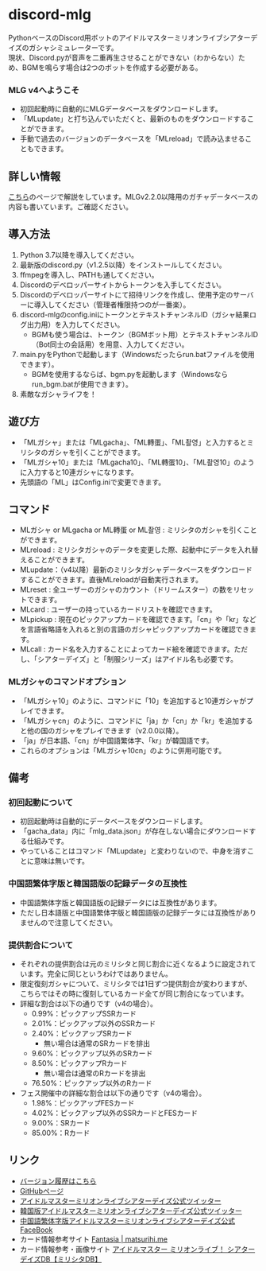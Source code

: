 # discord-mlg
PythonベースのDiscord用ボットのアイドルマスターミリオンライブシアターデイズのガシャシミュレーターです。  
現状、Discord.pyが音声を二重再生させることができない（わからない）ため、BGMを鳴らす場合は2つのボットを作成する必要がある。
  
### MLG v4へようこそ
- 初回起動時に自動的にMLGデータベースをダウンロードします。
- 「MLupdate」と打ち込んでいただくと、最新のものをダウンロードすることができます。
- 手動で過去のバージョンのデータベースを「MLreload」で読み込ませることもできます。
  
## 詳しい情報
[こちら](https://hiromin.xyz/content/discordmlg/)のページで解説をしています。MLGv2.2.0以降用のガチャデータベースの内容も書いています。ご確認ください。  
  
## 導入方法
1. Python 3.7以降を導入してください。
1. 最新版のdiscord.py（v1.2.5以降）をインストールしてください。
1. ffmpegを導入し、PATHも通してください。
1. Discordのデベロッパーサイトからトークンを入手してください。
1. Discordのデベロッパーサイトにて招待リンクを作成し、使用予定のサーバーに導入してください（管理者権限持つのが一番楽）。
1. discord-mlgのconfig.iniにトークンとテキストチャンネルID（ガシャ結果ログ出力用）を入力してください。
    - BGMも使う場合は、トークン（BGMボット用）とテキストチャンネルID（Bot同士の会話用）を用意、入力してください。
1. main.pyをPythonで起動します（Windowsだったらrun.batファイルを使用できます）。
    - BGMを使用するならば、bgm.pyを起動します（Windowsならrun_bgm.batが使用できます）。
1. 素敵なガシャライフを！

## 遊び方
- 「MLガシャ」または「MLgacha」、「ML轉蛋」、「ML촬영」と入力するとミリシタのガシャを引くことができます。  
- 「MLガシャ10」または「MLgacha10」、「ML轉蛋10」、「ML촬영10」のように入力すると10連ガシャになります。
- 先頭語の「ML」はConfig.iniで変更できます。
  
## コマンド
- MLガシャ or MLgacha or ML轉蛋 or ML촬영 : ミリシタのガシャを引くことができます。 
- MLreload : ミリシタガシャのデータを変更した際、起動中にデータを入れ替えることができます。  
- MLupdate：（v4以降）最新のミリシタガシャデータベースをダウンロードすることができます。直後MLreloadが自動実行されます。
- MLreset : 全ユーザーのガシャのカウント（ドリームスター）の数をリセットできます。
- MLcard : ユーザーの持っているカードリストを確認できます。
- MLpickup : 現在のピックアップカードを確認できます。「cn」や「kr」などを言語省略語を入れると別の言語のガシャピックアップカードを確認できます。
- MLcall : カード名を入力することによってカード絵を確認できます。ただし、「シアターデイズ」と「制服シリーズ」はアイドル名も必要です。
  
### MLガシャのコマンドオプション  
- 「MLガシャ10」のように、コマンドに「10」を追加すると10連ガシャがプレイできます。  
- 「MLガシャcn」のように、コマンドに「ja」か「cn」か「kr」を追加すると他の国のガシャをプレイできます（v2.0.0以降）。
- 「ja」が日本語、「cn」が中国語繁体字、「kr」が韓国語です。
- これらのオプションは「MLガシャ10cn」のように併用可能です。

## 備考
### 初回起動について
- 初回起動時は自動的にデータベースをダウンロードします。
- 「gacha_data」内に「mlg_data.json」が存在しない場合にダウンロードする仕組みです。
- やっていることはコマンド「MLupdate」と変わりないので、中身を消すことに意味は無いです。
### 中国語繁体字版と韓国語版の記録データの互換性
- 中国語繁体字版と韓国語版の記録データには互換性があります。
- ただし日本語版と中国語繁体字版と韓国語版の記録データには互換性がありませんので注意してください。
### 提供割合について
- それぞれの提供割合は元のミリシタと同じ割合に近くなるように設定されています。完全に同じというわけではありません。
- 限定復刻ガシャについて、ミリシタでは1日ずつ提供割合が変わりますが、こちらではその時に復刻しているカード全てが同じ割合になっています。
- 詳細な割合は以下の通りです（v4の場合）。
  - 0.99%：ピックアップSSRカード
  - 2.01%：ピックアップ以外のSSRカード
  - 2.40%：ピックアップSRカード
    - 無い場合は通常のSRカードを排出
  - 9.60%：ピックアップ以外のSRカード
  - 8.50%：ピックアップRカード
    - 無い場合は通常のRカードを排出
  - 76.50%：ピックアップ以外のRカード
- フェス開催中の詳細な割合は以下の通りです（v4の場合）。
  - 1.98%：ピックアップFESカード
  - 4.02%：ピックアップ以外のSSRカードとFESカード
  - 9.00%：SRカード
  - 85.00%：Rカード
  
## リンク
- [バージョン履歴はこちら](https://github.com/hiromin0627/discord-mlg/wiki/バージョン履歴)
- [GitHubページ](https://github.com/hiromin0627/discord-mlg)
- [アイドルマスターミリオンライブシアターデイズ公式ツイッター](https://twitter.com/imasml_theater)
- [韓国版アイドルマスターミリオンライブシアターデイズ公式ツイッター](https://twitter.com/imasmltd_kr)
- [中国語繁体字版アイドルマスターミリオンライブシアターデイズ公式FaceBook](https://www.facebook.com/idolmastermlTD.ch/)
- カード情報参考サイト [Fantasia | matsurihi.me](https://mltd.matsurihi.me/)
- カード情報参考・画像サイト [アイドルマスター ミリオンライブ！ シアターデイズDB【ミリシタDB】](https://imas.gamedbs.jp/mlth/)
